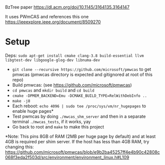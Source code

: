 BzTree paper https://dl.acm.org/doi/10.1145/3164135.3164147

It uses PWmCAS and references this one https://ieeexplore.ieee.org/document/8509270

# Setup

Deps: `sudo apt-get install cmake clang-3.8 build-essential llvm libgtest-dev libgoogle-glog-dev libnuma-dev`

* `git clone --recursive https://github.com/microsoft/pmwcas` to get pmwcas (pmwcas directory is expected and gitignored at root of this repo)
* Build pmwcas: (see https://github.com/microsoft/pmwcas)
* `cd pmwcas` and `mkdir build` and `cd build`
* `cmake -DPMEM_BACKEND=Emu -DCMAKE_BUILD_TYPE=RelWithDebInfo ..`
* `make -j8`
* Each reboot: `echo 4096 | sudo tee /proc/sys/vm/nr_hugepages` to enable huge pages*
* Test pwmcas by doing `./mwcas_shm_server` and then in a separate terminal `./mwcas_tests`, if it works, yay
* Go back to root and `make` to make this project

*Note: This pins 8GB of RAM (2MB per huge page by default) and at least 4GB is required per shim server. If the host has less than 4GB RAM, try changing this: https://github.com/microsoft/pmwcas/blob/e9b2ba45257ff4e4b90c42808c068f3eda2f503d/src/environment/environment_linux.h#L109
